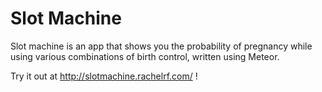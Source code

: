 
Slot Machine
=============

Slot machine is an app that shows you the probability of pregnancy while using various combinations of birth control, written using Meteor.

Try it out at http://slotmachine.rachelrf.com/ !

